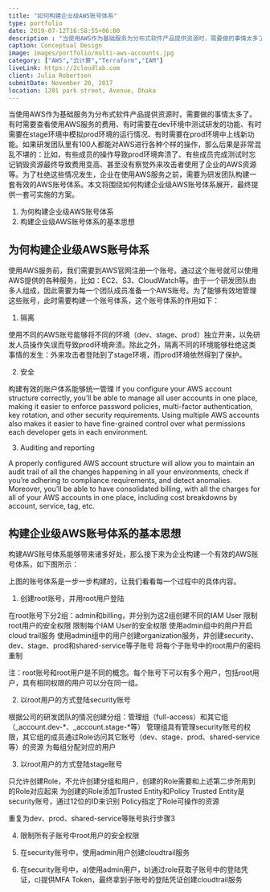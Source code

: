 ```yaml
---
title: "如何构建企业级AWS账号体系"
type: portfolio
date: 2019-07-12T16:58:55+06:00
description : "当使用AWS作为基础服务为分布式软件产品提供资源时，需要做的事情太多了。有时需要查看使用AWS服务的费用、有时需要在dev环境中测试研发的功能、有时需要在stage环境中模拟prod环境的运行情况、有时需要在prod环境中上线新功能。如果研发团队里有100人都能对AWS进行各种个样的操作，那么后果是非常混乱不堪的：比如，有些成员的操作导致prod环境奔溃了、有些成员完成测试时忘记销毁资源最终导致费用变高、甚至没有察觉外来攻击者使用了企业的AWS资源等。为了杜绝这些情况发生，企业在使用AWS服务之前，需要为研发团队构建一套有效的AWS账号体系。本文将围绕如何构建企业级AWS账号体系展开，最终提供一套可实施的方案。"
caption: Conceptual Design
image: images/portfolio/multi-aws-accounts.jpg
category: ["AWS","云计算","Terraform","IAM"]
liveLink: https://2cloudlab.com
client: Julia Robertson
submitDate: November 20, 2017
location: 1201 park street, Avenue, Dhaka
---
```


当使用AWS作为基础服务为分布式软件产品提供资源时，需要做的事情太多了。有时需要查看使用AWS服务的费用、有时需要在dev环境中测试研发的功能、有时需要在stage环境中模拟prod环境的运行情况、有时需要在prod环境中上线新功能。如果研发团队里有100人都能对AWS进行各种个样的操作，那么后果是非常混乱不堪的：比如，有些成员的操作导致prod环境奔溃了、有些成员完成测试时忘记销毁资源最终导致费用变高、甚至没有察觉外来攻击者使用了企业的AWS资源等。为了杜绝这些情况发生，企业在使用AWS服务之前，需要为研发团队构建一套有效的AWS账号体系。本文将围绕如何构建企业级AWS账号体系展开，最终提供一套可实施的方案。

1. 为何构建企业级AWS账号体系
2. 构建企业级AWS账号体系的基本思想

## 为何构建企业级AWS账号体系

使用AWS服务前，我们需要到AWS官网注册一个账号。通过这个账号就可以使用AWS提供的各种服务，比如：EC2、S3、CloudWatch等。由于一个研发团队由多人组成，因此需要为每一个团队成员准备一个AWS账号。为了能够有效地管理这些账号，此时需要构建一个账号体系，这个账号体系的作用如下：

1. 隔离

使用不同的AWS账号能够将不同的环境（dev、stage、prod）独立开来，以免研发人员操作失误而导致prod环境奔溃。除此之外，隔离不同的环境能够杜绝这类事情的发生：外来攻击者登陆到了stage环境，而prod环境依然得到了保护。

2. 安全

构建有效的账户体系能够统一管理
If you configure your AWS account structure correctly, you’ll be able to manage all user accounts in one place, making it easier to enforce password policies, multi-factor authentication, key rotation, and other security requirements. Using multiple AWS accounts also makes it easier to have fine-grained control over what permissions each developer gets in each environment.

3. Auditing and reporting

A properly configured AWS account structure will allow you to maintain an audit trail of all the changes happening in all your environments, check if you’re adhering to compliance requirements, and detect anomalies. Moreover, you’ll be able to have consolidated billing, with all the charges for all of your AWS accounts in one place, including cost breakdowns by account, service, tag, etc.

## 构建企业级AWS账号体系的基本思想

构建AWS账号体系能够带来诸多好处，那么接下来为企业构建一个有效的AWS账号体系，如下图所示：

上图的账号体系是一步一步构建的，让我们看看每一个过程中的具体内容。

1. 创建root账号，并用root用户登陆

在root账号下分2组：admin和billing，并分别为这2组创建不同的IAM User
限制root用户的安全权限
限制每个IAM User的安全权限
使用admin组中的用户开启cloud trail服务
使用admin组中的用户创建organization服务，并创建security、dev、stage、prod和shared-service等子账号
将每个子账号中的root用户的密码重制

注：root账号和root用户是不同的概念。每个账号下可以有多个用户，包括root用户，具有相同权限的用户可以分在同一组。

2. 以root用户的方式登陆security账号

根据公司的研发团队的情况创建分组：管理组（full-access）和其它组（_account.dev-*、_account.stage-*等）
管理组具有管理security账号的权限，其它组的成员通过Role访问其它账号（dev、stage、prod、shared-service等）的资源
为每组分配对应的用户

3. 以root用户的方式登陆stage账号

只允许创建Role，不允许创建分组和用户，创建的Role需要和上述第二步所用到的Role对应起来
为创建的Role添加Trusted Entity和Policy
Trusted Entity是security账号，通过12位的ID来识别
Policy指定了Role可操作的资源

重复为dev、prod、shared-service等账号执行步骤3

4. 限制所有子账号中root用户的安全权限

5. 在security账号中，使用admin用户创建cloudtrail服务

6. 在security账号中，a)使用admin用户，b)通过role获取子账号中的登陆凭证，c)提供MFA Token，最终拿到子账号的登陆凭证创建cloudtrail服务